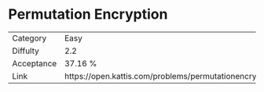 # Permutation Encryption

<table>
    <tr>
        <td>Category</td>
        <td>Easy</td>
    </tr>
    <tr>
        <td>Diffulty</td>
        <td>2.2</td>
    </tr>
    <tr>
        <td>Acceptance</td>
        <td>37.16 %</td>
    </tr>
    <tr>
        <td>Link</td>
        <td>https://open.kattis.com/problems/permutationencryption</td>
    </tr>
</table>